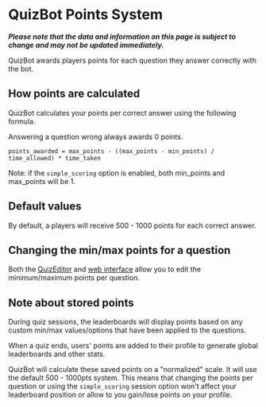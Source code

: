 # QuizBot Points System

***Please note that the data and information on this page is subject to change and may not be updated immediately.***

QuizBot awards players points for each question they answer correctly with the bot.

## How points are calculated

QuizBot calculates your points per correct answer using the following formula.

Answering a question wrong always awards 0 points.

`points_awarded = max_points - ((max_points - min_points) / time_allowed) * time_taken`

Note: if the `simple_scoring` option is enabled, both min_points and max_points will be 1.

## Default values

By default, a players will receive 500 - 1000 points for each correct answer.

## Changing the min/max points for a question

Both the [QuizEditor](../quizzes/quizeditor.md) and [web interface](https://quizbot.xyz) allow you to edit the minimum/maximum points per question.

## Note about stored points

During quiz sessions, the leaderboards will display points based on any custom min/max values/options that have been applied to the questions.

When a quiz ends, users' points are added to their profile to generate global leaderboards and other stats.

QuizBot will calculate these saved points on a "normalized" scale. It will use the default 500 - 1000pts system. This means that changing the points per question or using the `simple_scoring` session option won't affect your leaderboard position or allow to you gain/lose points on your profile.
